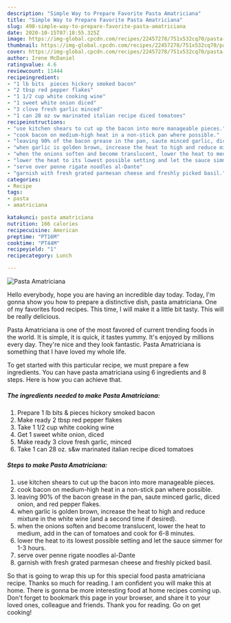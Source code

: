 ```yaml
---
description: "Simple Way to Prepare Favorite Pasta Amatriciana"
title: "Simple Way to Prepare Favorite Pasta Amatriciana"
slug: 498-simple-way-to-prepare-favorite-pasta-amatriciana
date: 2020-10-15T07:18:55.325Z
image: https://img-global.cpcdn.com/recipes/22457278/751x532cq70/pasta-amatriciana-recipe-main-photo.jpg
thumbnail: https://img-global.cpcdn.com/recipes/22457278/751x532cq70/pasta-amatriciana-recipe-main-photo.jpg
cover: https://img-global.cpcdn.com/recipes/22457278/751x532cq70/pasta-amatriciana-recipe-main-photo.jpg
author: Irene McDaniel
ratingvalue: 4.6
reviewcount: 11444
recipeingredient:
- "1 lb bits  pieces hickory smoked bacon"
- "2 tbsp red pepper flakes"
- "1 1/2 cup white cooking wine"
- "1 sweet white onion diced"
- "3 clove fresh garlic minced"
- "1 can 28 oz sw marinated italian recipe diced tomatoes"
recipeinstructions:
- "use kitchen shears to cut up the bacon into more manageable pieces."
- "cook bacon on medium-high heat in a non-stick pan where possible."
- "leaving 90% of the bacon grease in the pan, saute minced garlic, diced onion, and red pepper flakes."
- "when garlic is golden brown, increase the heat to high and reduce mixture in the white wine (and a second time if desired)."
- "when the onions soften and become translucent, lower the heat to medium, add in the can of tomatoes and cook for 6-8 minutes."
- "lower the heat to its lowest possible setting and let the sauce simmer for 1-3 hours."
- "serve over penne rigate noodles al-Dante"
- "garnish with fresh grated parmesan cheese and freshly picked basil."
categories:
- Recipe
tags:
- pasta
- amatriciana

katakunci: pasta amatriciana 
nutrition: 166 calories
recipecuisine: American
preptime: "PT16M"
cooktime: "PT44M"
recipeyield: "1"
recipecategory: Lunch

---
```



![Pasta Amatriciana](https://img-global.cpcdn.com/recipes/22457278/751x532cq70/pasta-amatriciana-recipe-main-photo.jpg)

Hello everybody, hope you are having an incredible day today. Today, I'm gonna show you how to prepare a distinctive dish, pasta amatriciana. One of my favorites food recipes. This time, I will make it a little bit tasty. This will be really delicious.

Pasta Amatriciana is one of the most favored of current trending foods in the world. It is simple, it is quick, it tastes yummy. It's enjoyed by millions every day. They're nice and they look fantastic. Pasta Amatriciana is something that I have loved my whole life.




To get started with this particular recipe, we must prepare a few ingredients. You can have pasta amatriciana using 6 ingredients and 8 steps. Here is how you can achieve that.

<!--inarticleads1-->

##### The ingredients needed to make Pasta Amatriciana:

1. Prepare 1 lb bits &amp; pieces hickory smoked bacon
1. Make ready 2 tbsp red pepper flakes
1. Take 1 1/2 cup white cooking wine
1. Get 1 sweet white onion, diced
1. Make ready 3 clove fresh garlic, minced
1. Take 1 can 28 oz. s&amp;w marinated italian recipe diced tomatoes




<!--inarticleads2-->

##### Steps to make Pasta Amatriciana:

1. use kitchen shears to cut up the bacon into more manageable pieces.
1. cook bacon on medium-high heat in a non-stick pan where possible.
1. leaving 90% of the bacon grease in the pan, saute minced garlic, diced onion, and red pepper flakes.
1. when garlic is golden brown, increase the heat to high and reduce mixture in the white wine (and a second time if desired).
1. when the onions soften and become translucent, lower the heat to medium, add in the can of tomatoes and cook for 6-8 minutes.
1. lower the heat to its lowest possible setting and let the sauce simmer for 1-3 hours.
1. serve over penne rigate noodles al-Dante
1. garnish with fresh grated parmesan cheese and freshly picked basil.




So that is going to wrap this up for this special food pasta amatriciana recipe. Thanks so much for reading. I am confident you will make this at home. There is gonna be more interesting food at home recipes coming up. Don't forget to bookmark this page in your browser, and share it to your loved ones, colleague and friends. Thank you for reading. Go on get cooking!
